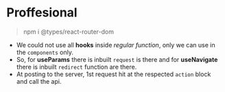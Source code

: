 # Proffesional

> npm i @types/react-router-dom

* We could not use all **hooks** inside *regular function*, only we can use in the `components` only.
* So, for **useParams** there is inbuilt `request` is there and for **useNavigate** there is inbuilt `redirect` function are there.
* At posting to the server, 1st request hit at the respected `action` block and call the api.
